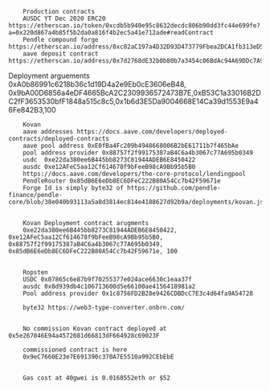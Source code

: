 
        Production contracts
        AUSDC YT Dec 2020 ERC20 https://etherscan.io/token/0xcdb5b940e95c8632decdc806b90dd3fc44e699fe?a=0x220d867a4b85f5b2da0a816f4b2ec5a41e712ade#readContract
        Pendle compound forge https://etherscan.io/address/0xc02aC197a4D32D93D473779Fbea2DCA1fb313eD5#code
        aave deposit contract https://etherscan.io/address/0x7d2768dE32b0b80b7a3454c06BdAc94A69DDc7A9#code


Deployment arguements
0xA0b86991c6218b36c1d19D4a2e9Eb0cE3606eB48, 0x9bA00D6856a4eDF4665BcA2C2309936572473B7E,0xB53C1a33016B2DC2fF3653530bfF1848a515c8c5,0x1b6d3E5Da9004668E14Ca39d1553E9a46Fe842B3,100
        

        Kovan
        aave addresses https://docs.aave.com/developers/deployed-contracts/deployed-contracts
        aave pool address 0xE0fBa4Fc209b4948668006B2bE61711b7f465bAe
        pool address provider 0x88757f2f99175387aB4C6a4b3067c77A695b0349
        usdc  0xe22da380ee6B445bb8273C81944ADEB6E8450422
        ausdc 0xe12AFeC5aa12Cf614678f9bFeeB98cA9Bb95b5B0
        https://docs.aave.com/developers/the-core-protocol/lendingpool
        PendleRouter 0x85dB6E6eDb8EC6DFeC222B80A54Cc7b42F59671e
        Forge Id is simply byte32 of https://github.com/pendle-finance/pendle-core/blob/38e040b93113a5a8d3814ec814e4188627d92b9a/deployments/kovan.json#L105


        Kovan Deployment contract arugments
        0xe22da380ee6B445bb8273C81944ADEB6E8450422, 0xe12AFeC5aa12Cf614678f9bFeeB98cA9Bb95b5B0, 0x88757f2f99175387aB4C6a4b3067c77A695b0349, 0x85dB6E6eDb8EC6DFeC222B80A54Cc7b42F59671e, 100


        Ropsten 
        USDC 0x07865c6e87b9f70255377e024ace6630c1eaa37f 
        ausdc 0x8d939db4c106713600d5e66100ae4156418981a2
        Pool address provider 0x1c8756FD2B28e9426CDBDcC7E3c4d64fa9A54728

        byte32 https://web3-type-converter.onbrn.com/


        No commission Kovan contract deployed at 0x5e267046E94a4572081d66813dF664928c69023F

        commissioned contract is here
        0x9eC7660E23e7E691390c370A7E5510a992CEbEbE


        Gas cost at 40gwei is 0.0168552eth or $52
    